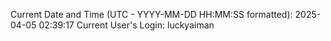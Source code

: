 Current Date and Time (UTC - YYYY-MM-DD HH:MM:SS formatted): 2025-04-05 02:39:17
Current User's Login: luckyaiman
